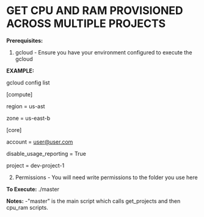 # GET CPU AND RAM PROVISIONED ACROSS MULTIPLE PROJECTS
**Prerequisites:**
1) gcloud - Ensure you have your environment configured to execute the gcloud

**EXAMPLE:**

gcloud config list

[compute]

region = us-ast

zone = us-east-b

[core]

account = user@user.com

disable_usage_reporting = True

project = dev-project-1

2) Permissions - You will need write permissions to the folder you use here

**To Execute:**
./master

**Notes:**
-"master" is the main script which calls get_projects and then cpu_ram scripts. 
